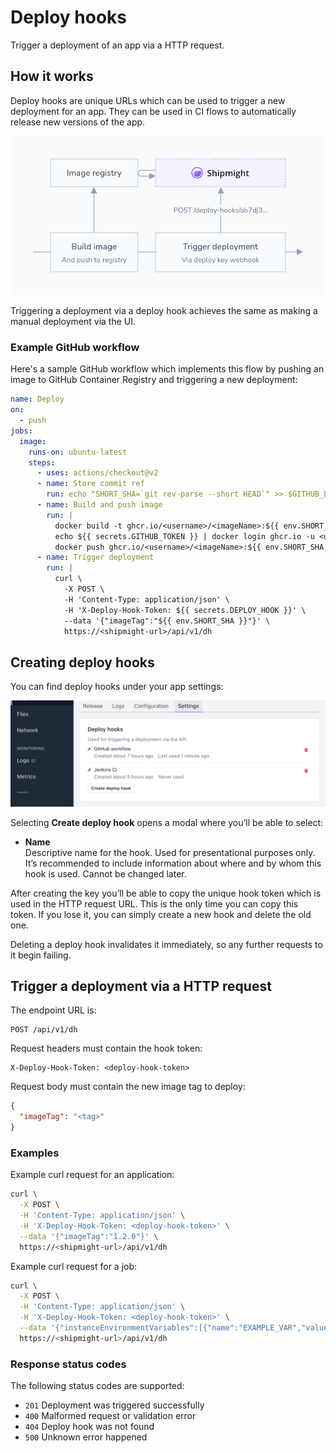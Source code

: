 # Deploy hooks

Trigger a deployment of an app via a HTTP request.

## How it works

Deploy hooks are unique URLs which can be used to trigger a new deployment for an app. They can be used in CI flows to automatically release new versions of the app.

![Diagram of deployment flow](images/deploy-hooks.how-it-works.png)

Triggering a deployment via a deploy hook achieves the same as making a manual deployment via the UI.

### Example GitHub workflow

Here's a sample GitHub workflow which implements this flow by pushing an image to GitHub Container Registry and triggering a new deployment:

```yaml
name: Deploy
on:
  - push
jobs:
  image:
    runs-on: ubuntu-latest
    steps:
      - uses: actions/checkout@v2
      - name: Store commit ref
        run: echo "SHORT_SHA=`git rev-parse --short HEAD`" >> $GITHUB_ENV
      - name: Build and push image
        run: |
          docker build -t ghcr.io/<username>/<imageName>:${{ env.SHORT_SHA }} .
          echo ${{ secrets.GITHUB_TOKEN }} | docker login ghcr.io -u <username> --password-stdin
          docker push ghcr.io/<username>/<imageName>:${{ env.SHORT_SHA }}
      - name: Trigger deployment
        run: |
          curl \
            -X POST \
            -H 'Content-Type: application/json' \
            -H 'X-Deploy-Hook-Token: ${{ secrets.DEPLOY_HOOK }}' \
            --data '{"imageTag":"${{ env.SHORT_SHA }}"}' \
            https://<shipmight-url>/api/v1/dh
```

## Creating deploy hooks

You can find deploy hooks under your app settings:

![Screenshot of creating a deploy hook](images/deploy-hooks.list.png)

Selecting **Create deploy hook** opens a modal where you’ll be able to select:

- **Name**  
  Descriptive name for the hook. Used for presentational purposes only. It’s recommended to include information about where and by whom this hook is used. Cannot be changed later.

After creating the key you’ll be able to copy the unique hook token which is used in the HTTP request URL. This is the only time you can copy this token. If you lose it, you can simply create a new hook and delete the old one.

Deleting a deploy hook invalidates it immediately, so any further requests to it begin failing.

## Trigger a deployment via a HTTP request

The endpoint URL is:

```
POST /api/v1/dh
```

Request headers must contain the hook token:

```
X-Deploy-Hook-Token: <deploy-hook-token>
```

Request body must contain the new image tag to deploy:

```json
{
  "imageTag": "<tag>"
}
```

### Examples

Example curl request for an application:

```bash
curl \
  -X POST \
  -H 'Content-Type: application/json' \
  -H 'X-Deploy-Hook-Token: <deploy-hook-token>' \
  --data '{"imageTag":"1.2.0"}' \
  https://<shipmight-url>/api/v1/dh
```

Example curl request for a job:

```bash
curl \
  -X POST \
  -H 'Content-Type: application/json' \
  -H 'X-Deploy-Hook-Token: <deploy-hook-token>' \
  --data '{"instanceEnvironmentVariables":[{"name":"EXAMPLE_VAR","value":"example"}]}' \
  https://<shipmight-url>/api/v1/dh
```

### Response status codes

The following status codes are supported:

- `201` Deployment was triggered successfully
- `400` Malformed request or validation error
- `404` Deploy hook was not found
- `500` Unknown error happened
